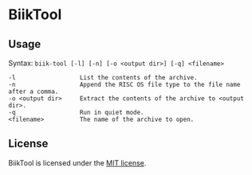 # BiikTool

## Usage
Syntax: `biik-tool [-l] [-n] [-o <output dir>] [-q] <filename>`

    -l                  List the contents of the archive.
    -n                  Append the RISC OS file type to the file name after a comma.
    -o <output dir>     Extract the contents of the archive to <output dir>.
    -q                  Run in quiet mode.
    <filename>          The name of the archive to open.

## License
BiikTool is licensed under the [MIT license](LICENSE).
